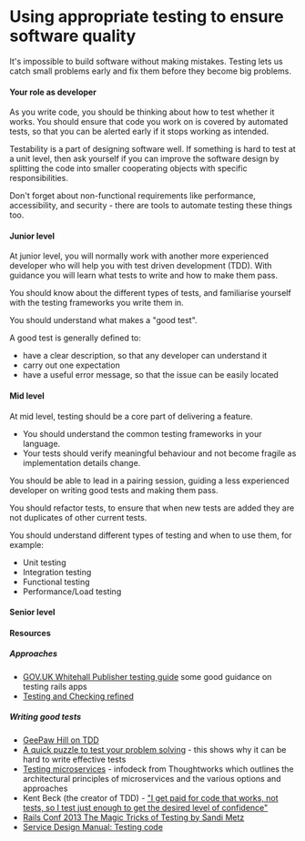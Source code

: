 # Using appropriate testing to ensure software quality

It's impossible to build software without making mistakes. Testing lets us catch small problems early and fix them before they become big problems.

#### Your role as developer

As you write code, you should be thinking about how to test whether it works. You should ensure that code you work on is covered by automated tests, so that you can be alerted early if it stops working as intended.

Testability is a part of designing software well. If something is hard to test at a unit level, then ask yourself if you can improve the software design by splitting the code into smaller cooperating objects with specific responsibilities.

Don't forget about non-functional requirements like performance, accessibility, and security - there are tools to automate testing these things too.

#### Junior level

At junior level, you will normally work with another more experienced developer who will help you with test driven development (TDD). With guidance you will learn what tests to write and how to make them pass.

You should know about the different types of tests, and familiarise yourself with the testing frameworks you write them in.

You should understand what makes a "good test".

A good test is generally defined to:
- have a clear description, so that any developer can understand it
- carry out one expectation
- have a useful error message, so that the issue can be easily located

#### Mid level

At mid level, testing should be a core part of delivering a feature.

- You should understand the common testing frameworks in your language.
- Your tests should verify meaningful behaviour and not become fragile as implementation details change.

You should be able to lead in a pairing session, guiding a less experienced developer on writing good tests and making them pass.

You should refactor tests, to ensure that when new tests are added they are not duplicates of other current tests.

You should understand different types of testing and when to use them, for example:
- Unit testing
- Integration testing
- Functional testing
- Performance/Load testing

#### Senior level


#### Resources
##### Approaches
- [GOV.UK Whitehall Publisher testing guide](https://github.com/alphagov/whitehall/blob/cccbaa242d92e0f72aa1a5b8162961a6092450c4/docs/testing.html) some good guidance on testing rails apps
- [Testing and Checking refined](http://www.satisfice.com/blog/archives/856)

##### Writing good tests
- [GeePaw Hill on TDD](http://geepawhill.org/five-underplayed-premises-of-tdd-2/)
- [A quick puzzle to test your problem solving](https://www.nytimes.com/interactive/2015/07/03/upshot/a-quick-puzzle-to-test-your-problem-solving.html?mcubz=3) - this shows why it can be hard to write effective tests
- [Testing microservices](http://martinfowler.com/articles/microservice-testing/) - infodeck from Thoughtworks which outlines the architectural principles of microservices and the various options and approaches
- Kent Beck (the creator of TDD) - ["I get paid for code that works, not tests, so I test just enough to get the desired level of confidence"](http://stackoverflow.com/questions/153234/how-deep-are-your-unit-tests/153565#153565)
- [Rails Conf 2013 The Magic Tricks of Testing by Sandi Metz](https://www.youtube.com/watch?v=URSWYvyc42M)
- [Service Design Manual: Testing code](https://www.gov.uk/service-manual/making-software/code-testing.html)
